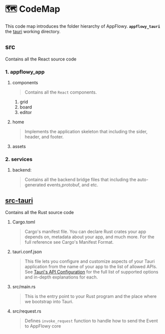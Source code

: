 # 🗺 CodeMap

This code map introduces the folder hierarchy of AppFlowy. **`appflowy_tauri`** the [tauri](https://tauri.app/) working directory.

## src

Contains all the React source code

### 1. appflowy\_app

1.  components

    > Contains all the `React` components.

    1. grid
    2. board
    3. editor
2.  home

    > Implements the application skeleton that including the sider, header, and footer.
3. assets

### 2. services

1.  backend:

    > Contains all the backend bridge files that including the auto-generated events,protobuf, and etc.

## [src-tauri](https://tauri.app/v1/guides/getting-started/setup/html-css-js)

Contains all the Rust source code

1.  Cargo.toml

    > Cargo's manifest file. You can declare Rust crates your app depends on, metadata about your app, and much more. For the full reference see Cargo's Manifest Format.
2.  tauri.conf.json

    > This file lets you configure and customize aspects of your Tauri application from the name of your app to the list of allowed APIs. See [Tauri's API Configuration](https://tauri.app/v1/api/config/) for the full list of supported options and in-depth explanations for each.
3.  src/main.rs

    > This is the entry point to your Rust program and the place where we bootstrap into Tauri.
4.  src/request.rs

    > Defines `invoke_request` function to handle how to send the Event to AppFlowy core
